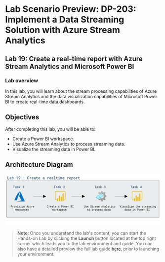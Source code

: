 # Lab Scenario Preview: DP-203: Implement a Data Streaming Solution with Azure Stream Analytics


## Lab 19: Create a real-time report with Azure Stream Analytics and Microsoft Power BI

### Lab overview

In this lab, you will learn about the stream processing capabilities of Azure Stream Analytics and the data visualization capabilities of Microsoft Power BI to create real-time data dashboards.


## Objectives

After completing this lab, you will be able to:

 - Create a Power BI workspace.
 - Use Azure Stream Analytics to process streaming data.
 - Visualize the streaming data in Power BI.

## Architecture Diagram

   ![Azure portal with a cloud shell pane](./media/lab19.png)

>**Note**: Once you understand the lab's content, you can start the Hands-on Lab by clicking the **Launch** button located at the top right corner which leads you to the lab environment and guide. You can also have a detailed preview the full lab guide [here](https://experience.cloudlabs.ai/#/labguidepreview/6760455e-5666-45cc-8636-f8165558a02b), prior to launching your environment.
